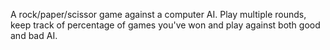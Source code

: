 A rock/paper/scissor game against a computer AI. Play multiple rounds, keep
track of percentage of games you've won and play against both good and bad AI.
